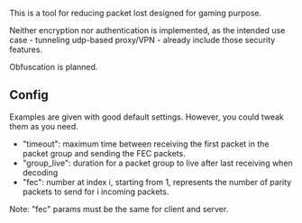 This is a tool for reducing packet lost designed for gaming purpose.

Neither encryption nor authentication is implemented, as the intended use case - tunneling udp-based proxy/VPN - already include those security features.

Obfuscation is planned.

## Config

Examples are given with good default settings. However, you could tweak them as you need.

- "timeout": maximum time between receiving the first packet in the packet group and sending the FEC packets.
- "group_live": duration for a packet group to live after last receiving when decoding
- "fec": number at index i, starting from 1, represents the number of parity packets to send for i incoming packets.

Note: "fec" params must be the same for client and server.
